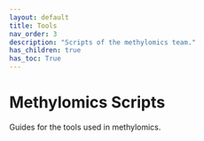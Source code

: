 ```yaml
---
layout: default
title: Tools
nav_order: 3
description: "Scripts of the methylomics team."
has_children: true
has_toc: True
---
```


# Methylomics Scripts

Guides for the tools used in methylomics.